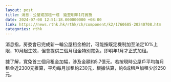 ```yaml
---
layout: post
title: 消息：公屋或加租一成　延至明年1月實施
date: 2024-07-08 12:51:18.000000000 +08:00
link: https://news.rthk.hk/rthk/ch/component/k2/1760685-20240708.htm
categories: rthk
---
```


消息指，房委會已完成新一輪公屋租金檢討，可能按既定機制加至法定10%上限，10月起生效，但會提供三個月租金特別寬免，即明年1月才正式加租。

據了解，寬免首三個月租金加幅，涉及金額約5.7億元。若按現時公屋戶平均每月租金近2300元推算，平均每月加租約230元，根據估算，約6成租戶加租少於250元。
